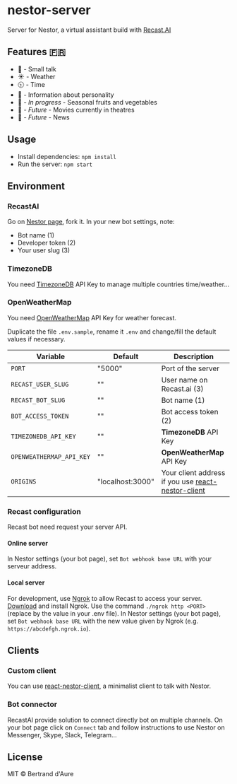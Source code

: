 # nestor-server
Server for Nestor, a virtual assistant build with [Recast.AI](https://recast.ai)

## Features 🇫🇷

* 💬 - Small talk
* ☀️ - Weather
* 🕥 - Time
* 📁 - Information about personality
* 🍓 - *In progress* - Seasonal fruits and vegetables
* 🎥 - *Future* - Movies currently in theatres
* 📰 - *Future* - News

## Usage

* Install dependencies: `npm install`
* Run the server: `npm start`

## Environment

### RecastAI

Go on [Nestor page](https://recast.ai/bertrandda/nestor), fork it. In your new bot settings, note:
* Bot name (1)
* Developer token (2)
* Your user slug (3)

### TimezoneDB

You need [TimezoneDB](https://timezonedb.com) API Key to manage multiple countries time/weather...

### OpenWeatherMap

You need [OpenWeatherMap](https://openweathermap.org/api) API Key for weather forecast.

Duplicate the file `.env.sample`, rename it `.env` and change/fill the default values if necessary.

| Variable                 | Default          | Description                |
|--------------------------|------------------|----------------------------|
| `PORT`                   | "5000"           | Port of the server         |
| `RECAST_USER_SLUG`       | ""               | User name on Recast.ai (3) |
| `RECAST_BOT_SLUG`        | ""               | Bot name (1)               |
| `BOT_ACCESS_TOKEN`       | ""               | Bot access token (2)       |
| `TIMEZONEDB_API_KEY`     | ""               | **TimezoneDB** API Key     |
| `OPENWEATHERMAP_API_KEY` | ""               | **OpenWeatherMap** API Key |
| `ORIGINS`                | "localhost:3000" | Your client address if you use [react-nestor-client](https://github.com/bertrandda/react-nestor-client) |

### Recast configuration

Recast bot need request your server API.

#### Online server

In Nestor settings (your bot page), set `Bot webhook base URL` with your serveur address.

#### Local server

For development, use [Ngrok](https://ngrok.com/) to allow Recast to access your server. [Download](https://ngrok.com/download) and install Ngrok.
Use the command `./ngrok http <PORT>` (replace <PORT> by the value in your .env file).
In Nestor settings (your bot page), set `Bot webhook base URL` with the new value given by Ngrok (e.g. `https://abcdefgh.ngrok.io`).

## Clients

### Custom client

You can use [react-nestor-client](https://github.com/bertrandda/react-nestor-client), a minimalist client to talk with Nestor.

### Bot connector

RecastAI provide solution to connect directly bot on multiple channels. On your bot page click on `Connect` tab and follow instructions to use Nestor on Messenger, Skype, Slack, Telegram...

## License

MIT © Bertrand d'Aure